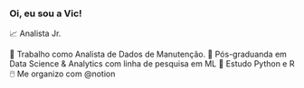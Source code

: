 
### Oi, eu sou a Vic! 

📈 Analista Jr. 


🔭 Trabalho como Analista de Dados de Manutenção.
🌱 Pós-graduanda em Data Science & Analytics com linha de pesquisa em ML
📓 Estudo Python e R
🖱️ Me organizo com @notion

